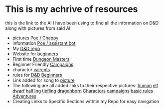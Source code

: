 # This is my achrive of resources 

this is the link to the AI I have been using to find all the information on D&D along with pictures from said AI

- pictures [Poe / Chappy](https://poe.com/chat/3jpr707k67a4ypuoz5f)
- information [Poe / assistant bot](https://poe.com/chat/3jly4xecb59jpjavdnd)
- My [D&D repo](https://github.com/UsernameSteven/ClassRepository) 
- Website for [beginners](https://www.polygon.com/deals/21294556/dnd-how-to-play-dungeons-dragons-5e-guide-spells-dice-character-sheets-dm)
- First time [Dungeon Masters](https://www.dndbeyond.com/forums/dungeons-dragons-discussion/dungeon-masters-only/21747-first-time-dm-which-campaign)
- Beginner Friendly [Campaigns](https://www.cbr.com/dnd-campaigns-for-new-players-dm/)
- charactor [vairents](https://www.dndbeyond.com/races)
- rules for [D&D](https://www.dndbeyond.com/sources/dnd/basic-rules-2014) [Beginners](https://www.youtube.com/watch?v=RO2qv5Uin9c)
- Link added for song to [picture](https://suno.com/song/c0f7677b-96eb-4bf3-9518-ace58ba23585)
- The following are all added links to their respective pictures: [human](https://www.dndbeyond.com/races/1-human) [elf](https://www.dndbeyond.com/races/3-elf) [dwarf](https://www.dndbeyond.com/races/13-dwarf) [halfling](https://www.dndbeyond.com/races/14-halfling) [tiefling](https://www.dndbeyond.com/races/7-tiefling) [dragonborn](https://www.dndbeyond.com/races/16-dragonborn) [Charactors](https://www.dndbeyond.com/sources/dnd/basic-rules-2014/classes) [campaigns](https://www.cbr.com/dnd-campaigns-for-new-players-dm/) [basic rules](https://www.cbr.com/dnd-campaigns-for-new-players-dm/) [Adventures](https://www.cbr.com/dnd-5e-best-premade-adventures-for-beginners/)
- Creating Links to Specific Sections withtin my Repo for easy navigation 
